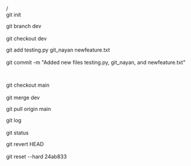 /<!-- initialize the repository -->  
git init<br>  
<!-- commands for creating new branch and making changes -->  
git branch dev<br>  
git checkout dev<br>  
<!-- created new files in master branch, added and committed those files -->  
git add testing.py git_nayan newfeature.txt<br>  
git commit -m "Added new files testing.py, git_nayan, and newfeature.txt"<br>  
<!-- create a file in dev branch --><br>  
<!-- merging branch -->  
git checkout main<br>  
git merge dev<br>  
<!-- pulling changes from GitHub to local -->  
git pull origin main<br>  
<!-- git log and status to check changes -->  
git log<br>  
git status<br>  
<!-- reverting and resetting changes -->  
git revert HEAD<br>  
git reset --hard 24ab833<br>

